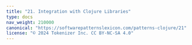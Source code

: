 ```yaml
---
title: "21. Integration with Clojure Libraries"
type: docs
nav_weight: 210000
canonical: "https://softwarepatternslexicon.com/patterns-clojure/21"
license: "© 2024 Tokenizer Inc. CC BY-NC-SA 4.0"
---
```

